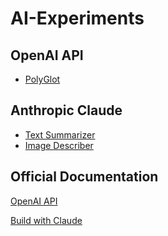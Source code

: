 # AI-Experiments

## OpenAI API
- [PolyGlot](https://polly-glot.pages.dev/)

## Anthropic Claude
- [Text Summarizer](https://the-summarizer-app.pages.dev/)
- [Image Describer](https://image-describer-app.pages.dev/)

## Official Documentation
<p><a href="https://platform.openai.com/docs/concepts">OpenAI API</a></p>
<p><a href="https://docs.anthropic.com/en/home">Build with Claude</a></p>
